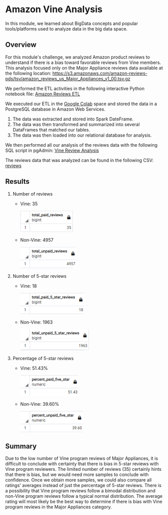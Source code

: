 # Amazon Vine Analysis
In this module, we learned about BigData concepts and popular tools/platforms used to analyze data in the big data space. 

## Overview
For this module's challenge, we analyzed Amazon product reviews to understand if there is a bias toward favorable reviews from Vine members. This analysis focused only on the Major Appliance reviews data available at the following location:
https://s3.amazonaws.com/amazon-reviews-pds/tsv/amazon_reviews_us_Major_Appliances_v1_00.tsv.gz

We performed the ETL activities in the following interactive Python notebook file: [Amazon Reviews ETL](Amazon_Reviews_ETL.ipynb)

We executed our ETL in the [Google Colab](https://colab.research.google.com/) space and stored the data in a PostgreSQL database in Amazon Web Services.

1. The data was extracted and stored into Spark DateFrame.
2. The data was then transformed and summarized into several DataFrames that matched our tables.
3. The data was then loaded into our relational database for analysis.

We then performed all our analysis of the reviews data with the following SQL script in pgAdmin: [Vine Review Analysis](Vine_Review_Analysis.sql)

The reviews data that was analyzed can be found in the following CSV: [reviews](vine_table.csv)

## Results
1. Number of reviews
   - Vine: 35
   
     ![Vine Reviews](images/totalPaidReviews.png)
   - Non-Vine: 4957
   
     ![Non-Vine Reviews](images/totalUnpaidReviews.png)
2. Number of 5-star reviews
   - Vine: 18
   
     ![Vine 5-star Reviews](images/totalPaid5StarReviews.png)
   - Non-Vine: 1963
   
     ![Non-Vine 5-star Reviews](images/totalUnpaid5StarReviews.png)
3. Percentage of 5-star reviews
   - Vine: 51.43%
   
     ![Vine Percent 5-star Reviews](images/percentPaid5Star.png)
   - Non-Vine: 39.60%
   
     ![Non-Vine Percent 5-star Reviews](images/percentUnpaid5Star.png)


## Summary
Due to the low number of Vine program reviews of Major Appliances, it is difficult to conclude with certainty that there is bias in 5-star reviews with Vine program reviewers. The limited number of reviews (35) certainly hints that there is bias, but we would need more samples to conclude with confidence. Once we obtain more samples, we could also compare all ratings' averages instead of just the percentage of 5-star reviews. There is a possibility that Vine program reviews follow a bimodal distribution and non-Vine program reviews follow a typical normal distribution. The average rating will most likely be the best way to determine if there is bias with Vine program reviews in the Major Appliances category.

